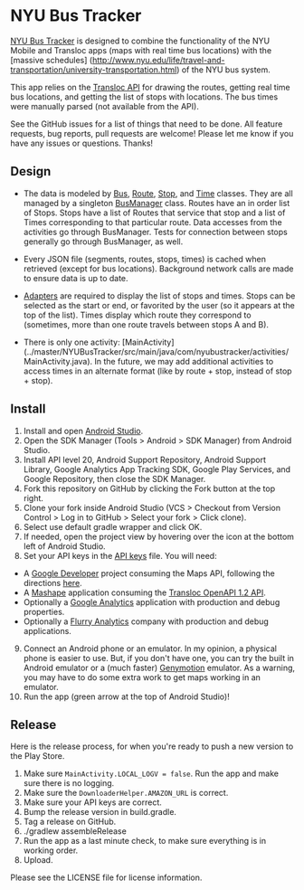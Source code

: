 NYU Bus Tracker
===============

[NYU Bus Tracker](http://www.nyubustracker.com/) is designed to combine the functionality of the NYU
Mobile and Transloc apps (maps with real time bus locations) with the [massive schedules]
(http://www.nyu.edu/life/travel-and-transportation/university-transportation.html) of the NYU bus
system.

This app relies on the [Transloc API](http://www.api.transloc.com) for drawing the routes, getting 
real time bus locations, and getting the list of stops with locations. The bus times were manually 
parsed (not available from the API).

See the GitHub issues for a list of things that need to be done. All feature requests, bug reports,
pull requests are welcome! Please let me know if you have any issues or questions. Thanks!

Design
------
* The data is modeled by
[Bus](../master/NYUBusTracker/src/main/java/com/nyubustracker/models/Bus.java),
[Route](../master/NYUBusTracker/src/main/java/com/nyubustracker/models/Route.java),
[Stop](../master/NYUBusTracker/src/main/java/com/nyubustracker/models/Stop.java), and
[Time](../master/NYUBusTracker/src/main/java/com/nyubustracker/models/Time.java)
classes. They are all managed by a singleton
[BusManager](../master/NYUBusTracker/src/main/java/com/nyubustracker/helpers/BusManager.java)
class. Routes have an in order list of Stops. Stops have a list of Routes that service that stop and
a list of Times corresponding to that particular route. Data accesses from the activities go through
BusManager. Tests for connection between stops generally go through BusManager, as well.

* Every JSON file (segments, routes, stops, times) is cached when retrieved (except for bus
locations). Background network calls are made to ensure data is up to date.

* [Adapters](../../tree/master/NYUBusTracker/src/main/java/com/nyubustracker/adapters)
are required to display the list of stops and times. Stops can be selected as the start or end, or
favorited by the user (so it appears at the top of the list). Times display which route they
correspond to (sometimes, more than one route travels between stops A and B).

* There is only one activity: [MainActivity]
(../master/NYUBusTracker/src/main/java/com/nyubustracker/activities/MainActivity.java).
In the future, we may add additional activities to access times in an alternate format (like by
route + stop, instead of stop + stop).

Install
-------
1. Install and open [Android Studio](https://developer.android.com/sdk/installing/studio.html).
2. Open the SDK Manager (Tools > Android > SDK Manager) from Android Studio.
3. Install API level 20, Android Support Repository, Android Support Library, Google Analytics App 
Tracking SDK, Google Play Services, and Google Repository, then close the SDK Manager.
4. Fork this repository on GitHub by clicking the Fork button at the top right.
5. Clone your fork inside Android Studio (VCS > Checkout from Version Control > Log in to GitHub > 
Select your fork > Click clone).
6. Select use default gradle wrapper and click OK.
7. If needed, open the project view by hovering over the icon at the bottom left of Android Studio.
8. Set your API keys in the 
[API keys](../master/NYUBusTracker/src/main/res/values/api-keys.xml) file. You will need:
  * A [Google Developer](https://console.developers.google.com) project consuming the Maps API,
  following the directions 
  [here](https://developers.google.com/maps/documentation/android/start#get_an_android_certificate_and_the_google_maps_api_key).
  * A [Mashape](https://www.mashape.com) application consuming the 
  [Transloc OpenAPI 1.2 API](https://www.mashape.com/transloc/openapi-1-2).
  * Optionally a [Google Analytics](http://www.google.com/analytics/) application with production 
  and debug properties.
  * Optionally a [Flurry Analytics](http://www.flurry.com/) company with production and debug 
  applications.
9. Connect an Android phone or an emulator. In my opinion, a physical phone is easier to use. But,
if you don't have one, you can try the built in Android emulator or a (much faster) 
[Genymotion](http://www.genymotion.com/) emulator. As a warning, you may have to do some extra work 
to get maps working in an emulator.
10. Run the app (green arrow at the top of Android Studio)!

Release
-------
Here is the release process, for when you're ready to push a new version to the Play Store.

1. Make sure `MainActivity.LOCAL_LOGV = false`. Run the app and make sure there is no logging.
2. Make sure the `DownloaderHelper.AMAZON_URL` is correct.
3. Make sure your API keys are correct.
4. Bump the release version in build.gradle.
5. Tag a release on GitHub.
6. ./gradlew assembleRelease
7. Run the app as a last minute check, to make sure everything is in working order.
8. Upload.

Please see the LICENSE file for license information.
